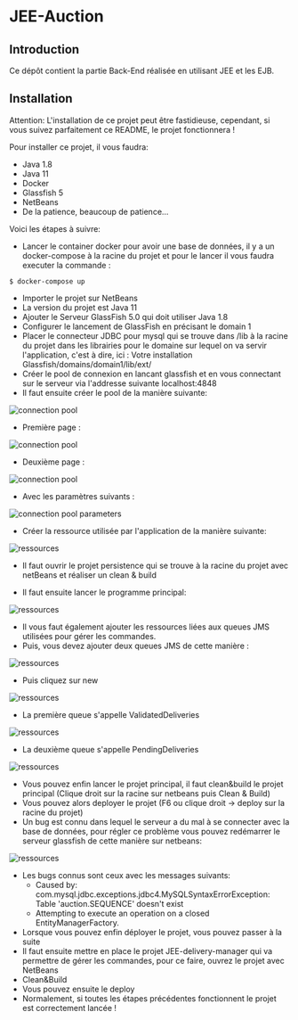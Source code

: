 # JEE-Auction

## Introduction

Ce dépôt contient la partie Back-End réalisée en utilisant JEE et les EJB.

## Installation

Attention: L'installation de ce projet peut être fastidieuse, 
cependant, si vous suivez parfaitement ce README, le projet fonctionnera !

Pour installer ce projet, il vous faudra:
- Java 1.8
- Java 11
- Docker  
- Glassfish 5
- NetBeans
- De la patience, beaucoup de patience...

Voici les étapes à suivre:

- Lancer le container docker pour avoir une base de données, il y a un docker-compose à la racine du projet et pour le lancer il vous faudra executer la commande :
```
$ docker-compose up
```
- Importer le projet sur NetBeans
- La version du projet est Java 11
- Ajouter le Serveur GlassFish 5.0 qui doit utiliser Java 1.8
- Configurer le lancement de GlassFish en précisant le domain 1
- Placer le connecteur JDBC pour mysql qui se trouve dans /lib à la racine
  du projet dans les librairies pour le domaine sur lequel on va servir l'application, c'est
  à dire, ici : Votre installation Glassfish/domains/domain1/lib/ext/
- Créer le pool de connexion en lancant glassfish et en vous connectant sur le serveur via l'addresse suivante localhost:4848
- Il faut ensuite créer le pool de la manière suivante:

![connection pool](https://github.com/Reynault/Auction-JEE/blob/main/doc/images/jee_connection_pools_deployement.PNG)

- Première page :

![connection pool](https://github.com/Reynault/Auction-JEE/blob/main/doc/images/jee_connection_pools_first.png)
- Deuxième page :

![connection pool](https://github.com/Reynault/Auction-JEE/blob/main/doc/images/jee_connection_pools_second.png)

- Avec les paramètres suivants : 

![connection pool parameters](https://github.com/Reynault/Auction-JEE/blob/main/doc/images/jee_connection_pools_parameters_deployement.PNG)

- Créer la ressource utilisée par l'application de la manière suivante:

![ressources](https://github.com/Reynault/Auction-JEE/blob/main/doc/images/jee_resources_deployment.PNG)

- Il faut ouvrir le projet persistence qui se trouve à la racine du projet avec netBeans et réaliser un clean & build

- Il faut ensuite lancer le programme principal:

![ressources](https://github.com/Reynault/Auction-JEE/blob/main/doc/images/lancer_dans_intell.PNG)

- Il vous faut également ajouter les ressources liées aux queues JMS utilisées pour gérer les commandes.
- Puis, vous devez ajouter deux queues JMS de cette manière :

![ressources](https://github.com/Reynault/Auction-JEE/blob/main/doc/images/jee_destination.PNG)

- Puis cliquez sur new

![ressources](https://github.com/Reynault/Auction-JEE/blob/main/doc/images/jee_destination_new.PNG)

- La première queue s'appelle ValidatedDeliveries

![ressources](https://github.com/Reynault/Auction-JEE/blob/main/doc/images/jee_destination_validated.PNG)

- La deuxième queue s'appelle PendingDeliveries

![ressources](https://github.com/Reynault/Auction-JEE/blob/main/doc/images/jee_destination_pending.PNG)

- Vous pouvez enfin lancer le projet principal, il faut clean&build le projet principal (Clique droit sur la racine sur netbeans puis Clean & Build)
- Vous pouvez alors deployer le projet (F6 ou clique droit -> deploy sur la racine du projet)
- Un bug est connu dans lequel le serveur a du mal à se connecter avec la base de données, pour régler ce problème vous pouvez redémarrer le serveur glassfish de cette manière sur netbeans:

![ressources](https://github.com/Reynault/Auction-JEE/blob/main/doc/images/jee_bo.png)

- Les bugs connus sont ceux avec les messages suivants:
  - Caused by: com.mysql.jdbc.exceptions.jdbc4.MySQLSyntaxErrorException: Table 'auction.SEQUENCE' doesn't exist
  - Attempting to execute an operation on a closed EntityManagerFactory.
- Lorsque vous pouvez enfin déployer le projet, vous pouvez passer à la suite
- Il faut ensuite mettre en place le projet JEE-delivery-manager qui va permettre de gérer les commandes, pour ce faire, ouvrez le projet avec NetBeans
- Clean&Build
- Vous pouvez ensuite le deploy
- Normalement, si toutes les étapes précédentes fonctionnent le projet est correctement lancée !
